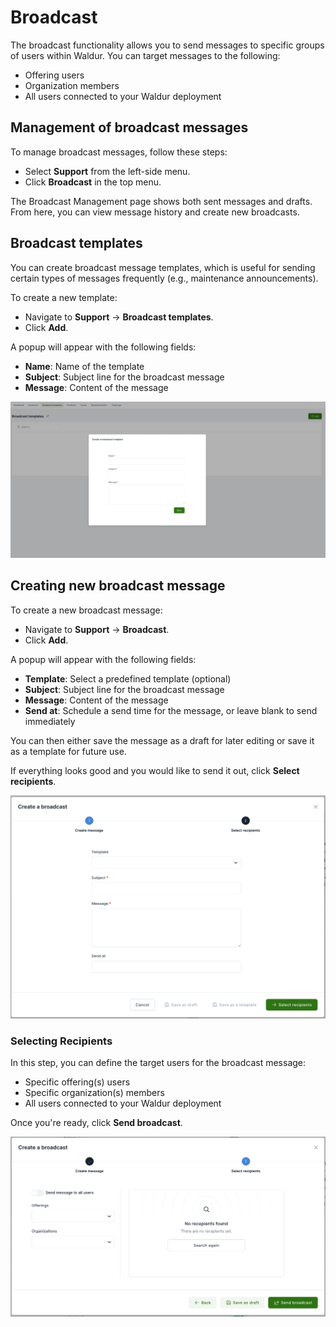 # Broadcast

The broadcast functionality allows you to send messages to specific groups of users within Waldur. You can target messages to the following:

* Offering users
* Organization members
* All users connected to your Waldur deployment

## Management of broadcast messages

To manage broadcast messages, follow these steps:

* Select **Support** from the left-side menu.
* Click **Broadcast** in the top menu.

The Broadcast Management page shows both sent messages and drafts. From here, you can view message history and create new broadcasts.

## Broadcast templates

You can create broadcast message templates, which is useful for sending certain types of messages frequently (e.g., maintenance announcements).

To create a new template:

* Navigate to **Support** → **Broadcast templates**.
* Click **Add**.

A popup will appear with the following fields:

* **Name**: Name of the template
* **Subject**: Subject line for the broadcast message
* **Message**: Content of the message

![New broadcast template](../img/Broadcast_template_new.png)

## Creating new broadcast message

To create a new broadcast message:

* Navigate to **Support** → **Broadcast**.
* Click **Add**.

A popup will appear with the following fields:

* **Template**: Select a predefined template (optional)
* **Subject**: Subject line for the broadcast message
* **Message**: Content of the message
* **Send at**: Schedule a send time for the message, or leave blank to send immediately

You can then either save the message as a draft for later editing or save it as a template for future use.

If everything looks good and you would like to send it out, click **Select recipients**.

![New broadcast](../img/Broadcast_new.png)

### Selecting Recipients

In this step, you can define the target users for the broadcast message:

* Specific offering(s) users
* Specific organization(s) members
* All users connected to your Waldur deployment

Once you're ready, click **Send broadcast**.

![New broadcast](../img/Broadcast_new2.png)
